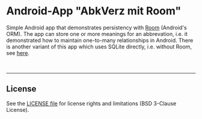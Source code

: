 # Android-App "AbkVerz mit Room" #

Simple Android app that demonstrates persistency with [Room](https://developer.android.com/training/data-storage/room/) (Android's ORM). 
The app can store one or more meanings for an abbrevation, i.e. it demonstrated how to maintain 
one-to-many relationships in Android. 
There is another variant of this app which uses SQLite directly, i.e. without Room, see [here](https://github.com/MDecker-MobileComputing/Android_AbkVerz).

<br>


----
## License ##

See the [LICENSE file](LICENSE.md) for license rights and limitations (BSD 3-Clause License).
